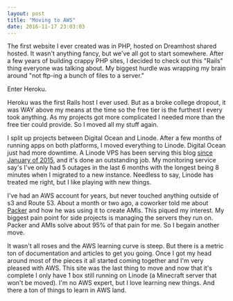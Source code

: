 ```yaml
---
layout: post
title: "Moving to AWS"
date: 2016-11-17 23:03:03
---
```


The first website I ever created was in PHP, hosted on Dreamhost shared hosted.  It wasn't anything fancy, but we've all got to start somewhere.  After a few years of building crappy PHP sites, I decided to check out this "Rails" thing everyone was talking about.  My biggest hurdle was wrapping my brain around "not ftp-ing a bunch of files to a server."



Enter Heroku.



Heroku was the first Rails host I ever used.  But as a broke college dropout, it was WAY above my means at the time so the free tier is the furthest I every took anything.  As my projects got more complicated I needed more than the free tier could provide.  So I moved all my stuff again.



I split up projects between Digital Ocean and Linode.  After a few months of running apps on both platforms, I moved everything to Linode.  Digital Ocean just had more downtime.  A Linode VPS has been serving this blog [since January of 2015](http://127.0.0.1:4000/2015/01/07/moving-off-pages.html), and it's done an outstanding job.  My monitoring service say's I've only had 5 outages in the last 6 months with the longest being 8 minutes when I migrated to a new instance.  Needless to say, Linode has treated me right, but I like playing with new things.



I've had an AWS account for years, but never touched anything outside of s3 and Route 53.  About a month or two ago, a coworker told me about [Packer](https://www.packer.io) and how he was using it to create AMIs.  This piqued my interest.  My biggest pain point for side projects is managing the servers they run on.  Packer and AMIs solve about 95% of that pain for me.  So I begain another move. 



It wasn't all roses and the AWS learning curve is steep.  But there is a metric ton of documentation and articles to get you going.  Once I got my head around most of the pieces it all started coming together and I'm very pleased with AWS.  This site was the last thing to move and now that it's complete I only have 1 box still running on Linode (a Minecraft server that won't be moved).  I'm no AWS expert, but I love learning new things.  And there a ton of things to learn in AWS land.
